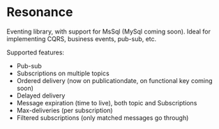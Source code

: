 # Resonance
Eventing library, with support for MsSql (MySql coming soon).
Ideal for implementing CQRS, business events, pub-sub, etc.

Supported features:
* Pub-sub
* Subscriptions on multiple topics
* Ordered delivery (now on publicationdate, on functional key coming soon)
* Delayed delivery
* Message expiration (time to live), both topic and Subscriptions
* Max-deliveries (per subscription)
* Filtered subscriptions (only matched messages go through)
